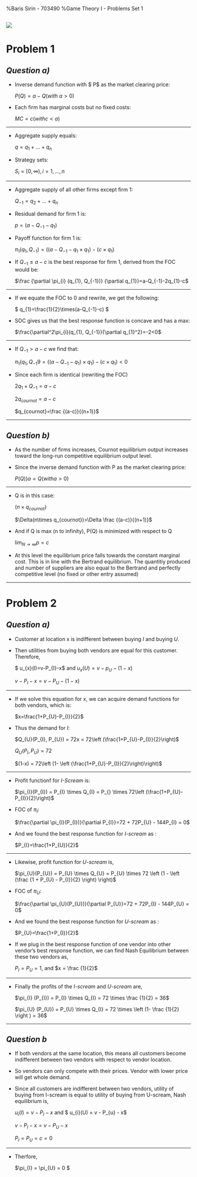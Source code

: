 %Baris Sirin - 703490
%Game Theory I - Problems Set 1

![](https://i.ytimg.com/vi/wa0Gh6F472c/maxresdefault.jpg)
----------

**Problem 1**
============
***Question a)***
----------

- Inverse demand function with $ P$ as the market clearing price:

	$P(Q)=a-Q (with$ $a > 0)$

- Each firm has marginal costs but no fixed costs: 

	$MC=c (with c < a )$

----------

- Aggregate supply equals:

	$q=q_{1}+...+q_{n}$

- Strategy sets: 

	$S_{i} = [0,\infty), i=1,...,n$

----------

- Aggregate supply of all other firms except firm 1:

	$Q_{-1}=q_{2}+...+q_{n}$

- Residual demand for firm 1 is: 

	$p= (a-Q_{-1} - q_{1})$

- Payoff function for firm 1 is:

	$\pi_{1}(q_{1}, Q_{-1})=((a-Q_{-1}-q_{1}\times q_{1})-(c\times q_{1})$

- If $Q_{-1} \leq a-c$ is the best response for firm 1, derived from the FOC would be:

	$\frac {\partial \pi_{i} (q_{1}, Q_{-1})} {\partial q_{1}}=a-Q_{-1}-2q_{1}-c$

----------

- If we equate the FOC to 0 and rewrite, we get the following:

	$ q_{1}=\frac{1}{2}\times(a-Q_{-1}-c) $

- SOC gives us that the best response function is concave and has a max:

	$\frac{\partial^2\pi_{i}(q_{1}, Q_{-1}}{\partial q_{1}^2}=-2<0$

----------

- If $Q_{-1}>a-c$ we find that:

	$\pi_{1}(q_{1}, Q_{-1}9=((a-Q_{-1}-q_{1})\times q_{1})-(c\times q_{1}) < 0$

- Since each firm is identical (rewriting the FOC)

	$2q_{1} + Q_{-1} = a-c$

	$2q_{cournot}=a-c$

	$q_{cournot}=\frac {(a-c)}{(n+1)}$


----------

***Question b)***
----------

- As the number of firms increases, Cournot equilibrium output increases
toward the long-run competitive equilibrium output level.

- Since the inverse demand function with P as the market clearing price:

	$P(Q))a=Q (with a>0)$

----------

- Q is in this case: 

	$(n\times q_{cournot})$

	$\Delta(n\times q_{cournot})>\Delta \frac {(a-c)}{(n+1)}$

- And if Q is max (n to infinity), P(Q) is minimized with respect to Q

	$\lim_{N\to \infty} p=c$

- At this level the equilibrium price falls towards the constant marginal cost. This is in line with the Bertrand equilibrium. The quantitiy  produced and number of suppliers are also equal to the Bertrand and perfectly competitive level (no fixed or other entry assumed)

----------

**Problem 2**
============
***Question a)***
----------

- Customer at location x is indifferent between buying *I* and buying *U*.

- Then utilities from buying both vendors are equal for this customer.
Therefore,

	$ u_{x}(I)=v-P_{I}-x$ and $u_{x}(U)=v-p_{U}-(1-x)$
	
	$v-P_{I}-x=v-P_{U}-(1-x)$

----------

- If we solve this equation for x, we can acquire demand functions for both vendors, which is:

	$x=\frac{1+P_{U}-P_{I}}{2}$

- Thus the demand for *I*:

	$Q_{U}(P_{I}, P_{U}) = 72x = 72\left (\frac{1+P_{U}-P_{I}}{2}\right)$

	$Q_{U}(P_{I}, P_{U}) = 72$

	$(1-x) = 72\left (1- \left (\frac{1+P_{U}-P_{I}}{2}\right)\right)$ 

----------

- Profit functionf for *I-Scream* is:

	$\pi_{I}(P_{I}) = P_{I} \times Q_{I} = P_{} \times 72\left (\frac{1+P_{U}-P_{I}}{2}\right)$

- FOC of $\pi_{I}$:

	$\frac{\partial \pi_{I}(P_{I})}{\partial P_{I}}=72 + 72P_{U} - 144P_{I} = 0$

- And we found the best response function for *I-scream* as :

	$P_{I}=\frac{1+P_{U}}{2}$

----------

- Likewise, profit function for *U-scream* is,

	$\pi_{U}(P_{U}) = P_{U} \times Q_{U} = P_{U} \times 72 \left (1 - \left (\frac {1 + P_{U} - P_{I}}{2} \right) \right)$

- FOC of $\pi_{U}$:

	$\frac{\partial \pi_{U}(P_{U})}{\partial P_{U}}=72 + 72P_{I} - 144P_{U} = 0$

- And we found the best response function for *U-scream* as :

	$P_{U}=\frac{1+P_{I}}{2}$

- If we plug in the best response function of one vendor into other vendor’s best response function, we can find Nash Equilibrium between these two vendors as,

	$P_{I} = P_{U} = 1$, and $x = \frac {1}{2}$

----------

- Finally the profits of the *I-scream* and *U-scream* are,

	$\pi_{I} (P_{I}) = P_{I} \times Q_{I} = 72 \times \frac {1}{2} = 36$

	$\pi_{U} (P_{U}) = P_{U} \times Q_{I} = 72 \times \left (1- \frac {1}{2} \right ) = 36$

----------

***Question b***
----------

- If both vendors at the same location, this means all customers become indifferent between two vendors with respect to vendor location. 

- So vendors can only compete with their prices. Vendor with lower price will get whole demand.

- Since all customers are indifferent between two vendors, utility of buying from I-scream is equal to utility of buying from U-scream, Nash
equilibrium is,

	$u_{i}(I) = v - P_{I} - x$ and $ u_{i}(U) = v - P_{u} - x$

	$v - P_{I} - x = v - P_{U} - x$

	$P_{I} =  P_{U} = c = 0$

----------

- Therfore,

	$\pi_{I} = \pi_{U} = 0 $
